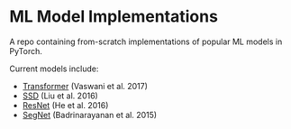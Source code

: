 # ML Model Implementations

A repo containing from-scratch implementations of popular ML models in PyTorch.

Current models include:
- [Transformer](https://arxiv.org/abs/1706.03762) (Vaswani et al. 2017)
- [SSD](https://arxiv.org/abs/1512.02325) (Liu et al. 2016)
- [ResNet](https://arxiv.org/abs/1512.03385) (He et al. 2016)
- [SegNet](https://arxiv.org/abs/1511.00561) (Badrinarayanan et al. 2015)

